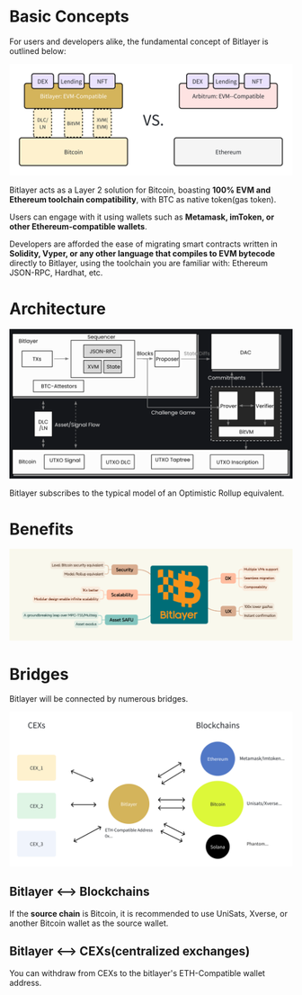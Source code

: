 # Basic Concepts

For users and developers alike, the fundamental concept of Bitlayer is outlined below:

![analog](images/analog-btc-eth.png)

Bitlayer acts as a Layer 2 solution for Bitcoin, boasting **100% EVM and Ethereum toolchain compatibility**, with BTC as native token(gas token).

Users can engage with it using wallets such as **Metamask, imToken, or other Ethereum-compatible wallets**.

Developers are afforded the ease of migrating smart contracts written in **Solidity, Vyper, or any other language that compiles to EVM bytecode** directly to Bitlayer, using the toolchain you are familiar with: Ethereum JSON-RPC, Hardhat, etc.

# Architecture

![arch](images/architecture.png)

Bitlayer subscribes to the typical model of an Optimistic Rollup equivalent.

# Benefits

![benefits](images/benefits.png)

# Bridges

Bitlayer will be connected by numerous bridges.

![bridges](images/bitlayer-bridges.png)


## Bitlayer <--> Blockchains
If the **source chain** is Bitcoin, it is recommended to use UniSats, Xverse, or another Bitcoin wallet as the source wallet.

## Bitlayer <--> CEXs(centralized exchanges)

You can withdraw from CEXs to the bitlayer's ETH-Compatible wallet address.